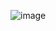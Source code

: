 ![image](https://github.com/6E3372/Curtin-Malaysia-CTF-2023/assets/129729880/59608606-1726-4819-ac6c-efec5ff4e680)
